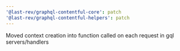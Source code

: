 ```yaml
---
'@last-rev/graphql-contentful-core': patch
'@last-rev/graphql-contentful-helpers': patch
---
```


Moved context creation into function called on each request in gql servers/handlers
